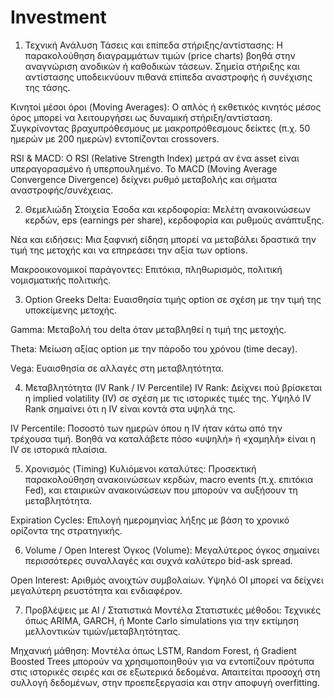 # Investment
1. Τεχνική Ανάλυση
Τάσεις και επίπεδα στήριξης/αντίστασης: Η παρακολούθηση διαγραμμάτων τιμών (price charts) βοηθά στην αναγνώριση ανοδικών ή καθοδικών τάσεων. Σημεία στήριξης και αντίστασης υποδεικνύουν πιθανά επίπεδα αναστροφής ή συνέχισης της τάσης.

Κινητοί μέσοι όροι (Moving Averages): Ο απλός ή εκθετικός κινητός μέσος όρος μπορεί να λειτουργήσει ως δυναμική στήριξη/αντίσταση. Συγκρίνοντας βραχυπρόθεσμους με μακροπρόθεσμους δείκτες (π.χ. 50 ημερών με 200 ημερών) εντοπίζονται crossovers.

RSI & MACD: Ο RSI (Relative Strength Index) μετρά αν ένα asset είναι υπεραγορασμένο ή υπερπουλημένο. Το MACD (Moving Average Convergence Divergence) δείχνει ρυθμό μεταβολής και σήματα αναστροφής/συνέχειας.

2. Θεμελιώδη Στοιχεία
Έσοδα και κερδοφορία: Μελέτη ανακοινώσεων κερδών, eps (earnings per share), κερδοφορία και ρυθμούς ανάπτυξης.

Νέα και ειδήσεις: Μια ξαφνική είδηση μπορεί να μεταβάλει δραστικά την τιμή της μετοχής και να επηρεάσει την αξία των options.

Μακροοικονομικοί παράγοντες: Επιτόκια, πληθωρισμός, πολιτική νομισματικής πολιτικής.

3. Option Greeks
Delta: Ευαισθησία τιμής option σε σχέση με την τιμή της υποκείμενης μετοχής.

Gamma: Μεταβολή του delta όταν μεταβληθεί η τιμή της μετοχής.

Theta: Μείωση αξίας option με την πάροδο του χρόνου (time decay).

Vega: Ευαισθησία σε αλλαγές στη μεταβλητότητα.

4. Μεταβλητότητα (IV Rank / IV Percentile)
IV Rank: Δείχνει πού βρίσκεται η implied volatility (IV) σε σχέση με τις ιστορικές τιμές της. Υψηλό IV Rank σημαίνει ότι η IV είναι κοντά στα υψηλά της.

IV Percentile: Ποσοστό των ημερών όπου η IV ήταν κάτω από την τρέχουσα τιμή. Βοηθά να καταλάβετε πόσο «υψηλή» ή «χαμηλή» είναι η IV σε ιστορικά πλαίσια.

5. Χρονισμός (Timing)
Κυλιόμενοι καταλύτες: Προσεκτική παρακολούθηση ανακοινώσεων κερδών, macro events (π.χ. επιτόκια Fed), και εταιρικών ανακοινώσεων που μπορούν να αυξήσουν τη μεταβλητότητα.

Expiration Cycles: Επιλογή ημερομηνίας λήξης με βάση το χρονικό ορίζοντα της στρατηγικής.

6. Volume / Open Interest
Όγκος (Volume): Μεγαλύτερος όγκος σημαίνει περισσότερες συναλλαγές και συχνά καλύτερο bid-ask spread.

Open Interest: Αριθμός ανοιχτών συμβολαίων. Υψηλό OI μπορεί να δείχνει μεγαλύτερη ρευστότητα και ενδιαφέρον.

7. Προβλέψεις με AI / Στατιστικά Μοντέλα
Στατιστικές μέθοδοι: Τεχνικές όπως ARIMA, GARCH, ή Monte Carlo simulations για την εκτίμηση μελλοντικών τιμών/μεταβλητότητας.

Μηχανική μάθηση: Μοντέλα όπως LSTM, Random Forest, ή Gradient Boosted Trees μπορούν να χρησιμοποιηθούν για να εντοπίζουν πρότυπα στις ιστορικές σειρές και σε εξωτερικά δεδομένα. Απαιτείται προσοχή στη συλλογή δεδομένων, στην προεπεξεργασία και στην αποφυγή overfitting.

